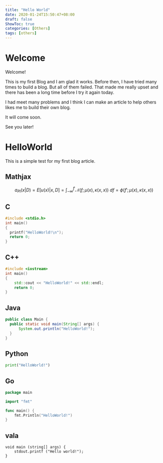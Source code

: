 ```yaml
---
title: "Hello World"
date: 2020-01-24T15:50:47+08:00
draft: false
ShowToc: true
categories: [Others]
tags: [others]
---
```


# Welcome

Welcome!

This is my first Blog and I am glad it works. Before then, I have tried many times to build a blog. But all of them failed. That made me really upset and there has been a long time before I try it again today.

I had meet many problems and I think I can make an article to help others likes me to build their own blog.

It will come soon.

See you later!

# HelloWorld

This is a simple test for my first blog article.

## Mathjax

$$a_{PI}(x|D) = E[u(x) | x, D] = \int_{-\infty}^{f'} \mathcal{N}(f; \mu(x), \kappa(x, x)) \ df
=\phi(f'; \mu(x), \kappa(x, x))$$

## C

```c
#include <stdio.h>
int main()
{
  printf("HelloWorld!\n");
  return 0;
}
```

## C++

```cpp
#include <iostream>
int main()
{
    std::cout << "HelloWorld!" << std::endl;
    return 0;
}
```

## Java

```java
public class Main {
  public static void main(String[] args) {
      System.out.println("HelloWorld!");
  }
}
```

## Python

```python
print("HelloWorld!")
```

## Go

```go
package main

import "fmt"

func main() {
    fmt.Println("HelloWorld!")
}
```

## vala

```vala
void main (string[] args) {
    stdout.printf ("Hello world!");
}
```
